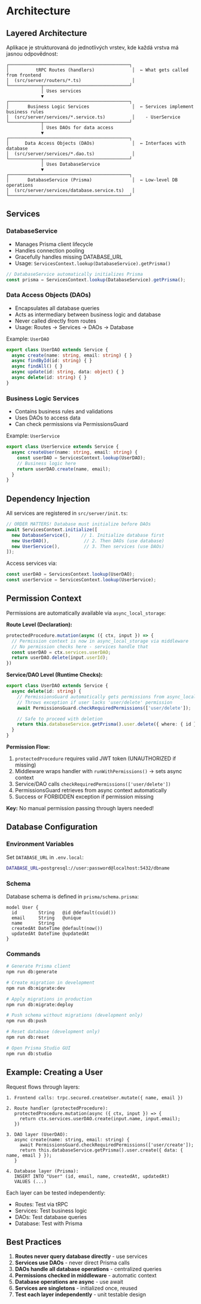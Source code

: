 # Architecture

## Layered Architecture

Aplikace je strukturovaná do jednotlivých vrstev, kde každá vrstva má jasnou odpovědnost:

```
┌─────────────────────────────────────────────┐
│          tRPC Routes (handlers)              │  ← What gets called from frontend
│  (src/server/routers/*.ts)                   │
└────────────┬────────────────────────────────┘
             │ Uses services
             ▼
┌─────────────────────────────────────────────┐
│       Business Logic Services                │  ← Services implement business rules
│  (src/server/services/*.service.ts)          │    - UserService
└────────────┬────────────────────────────────┘
             │ Uses DAOs for data access
             ▼
┌─────────────────────────────────────────────┐
│      Data Access Objects (DAOs)              │  ← Interfaces with database
│  (src/server/services/*.dao.ts)              │
└────────────┬────────────────────────────────┘
             │ Uses DatabaseService
             ▼
┌─────────────────────────────────────────────┐
│       DatabaseService (Prisma)               │  ← Low-level DB operations
│  (src/server/services/database.service.ts)   │
└─────────────────────────────────────────────┘
```

## Services

### DatabaseService
- Manages Prisma client lifecycle
- Handles connection pooling
- Gracefully handles missing DATABASE_URL
- Usage: `ServicesContext.lookup(DatabaseService).getPrisma()`

```typescript
// DatabaseService automatically initializes Prisma
const prisma = ServicesContext.lookup(DatabaseService).getPrisma();
```

### Data Access Objects (DAOs)
- Encapsulates all database queries
- Acts as intermediary between business logic and database
- Never called directly from routes
- Usage: Routes → Services → DAOs → Database

Example: `UserDAO`
```typescript
export class UserDAO extends Service {
  async create(name: string, email: string) { }
  async findById(id: string) { }
  async findAll() { }
  async update(id: string, data: object) { }
  async delete(id: string) { }
}
```

### Business Logic Services
- Contains business rules and validations
- Uses DAOs to access data
- Can check permissions via PermissionsGuard

Example: `UserService`
```typescript
export class UserService extends Service {
  async createUser(name: string, email: string) {
    const userDAO = ServicesContext.lookup(UserDAO);
    // Business logic here
    return userDAO.create(name, email);
  }
}
```

## Dependency Injection

All services are registered in `src/server/init.ts`:

```typescript
// ORDER MATTERS! Database must initialize before DAOs
await ServicesContext.initialize([
  new DatabaseService(),    // 1. Initialize database first
  new UserDAO(),             // 2. Then DAOs (use database)
  new UserService(),         // 3. Then services (use DAOs)
]);
```

Access services via:
```typescript
const userDAO = ServicesContext.lookup(UserDAO);
const userService = ServicesContext.lookup(UserService);
```

## Permission Context

Permissions are automatically available via `async_local_storage`:

**Route Level (Declaration):**
```typescript
protectedProcedure.mutation(async ({ ctx, input }) => {
  // Permission context is now in async_local_storage via middleware
  // No permission checks here - services handle that
  const userDAO = ctx.services.userDAO;
  return userDAO.delete(input.userId);
})
```

**Service/DAO Level (Runtime Checks):**
```typescript
export class UserDAO extends Service {
  async delete(id: string) {
    // PermissionsGuard automatically gets permissions from async_local_storage
    // Throws exception if user lacks 'user/delete' permission
    await PermissionsGuard.checkRequiredPermissions(['user/delete']);

    // Safe to proceed with deletion
    return this.databaseService.getPrisma().user.delete({ where: { id } });
  }
}
```

**Permission Flow:**
1. `protectedProcedure` requires valid JWT token (UNAUTHORIZED if missing)
2. Middleware wraps handler with `runWithPermissions()` → sets async context
3. Service/DAO calls `checkRequiredPermissions(['user/delete'])`
4. PermissionsGuard retrieves from async context automatically
5. Success or FORBIDDEN exception if permission missing

**Key:** No manual permission passing through layers needed!

## Database Configuration

### Environment Variables

Set `DATABASE_URL` in `.env.local`:
```bash
DATABASE_URL=postgresql://user:password@localhost:5432/dbname
```

### Schema

Database schema is defined in `prisma/schema.prisma`:
```prisma
model User {
  id        String   @id @default(cuid())
  email     String   @unique
  name      String
  createdAt DateTime @default(now())
  updatedAt DateTime @updatedAt
}
```

### Commands

```bash
# Generate Prisma client
npm run db:generate

# Create migration in development
npm run db:migrate:dev

# Apply migrations in production
npm run db:migrate:deploy

# Push schema without migrations (development only)
npm run db:push

# Reset database (development only)
npm run db:reset

# Open Prisma Studio GUI
npm run db:studio
```

## Example: Creating a User

Request flows through layers:

```
1. Frontend calls: trpc.secured.createUser.mutate({ name, email })

2. Route handler (protectedProcedure):
   protectedProcedure.mutation(async ({ ctx, input }) => {
     return ctx.services.userDAO.create(input.name, input.email);
   })

3. DAO layer (UserDAO):
   async create(name: string, email: string) {
     await PermissionsGuard.checkRequiredPermissions(['user/create']);
     return this.databaseService.getPrisma().user.create({ data: { name, email } });
   }

4. Database layer (Prisma):
   INSERT INTO "User" (id, email, name, createdAt, updatedAt)
   VALUES (...)
```

Each layer can be tested independently:
- Routes: Test via tRPC
- Services: Test business logic
- DAOs: Test database queries
- Database: Test with Prisma

## Best Practices

1. **Routes never query database directly** - use services
2. **Services use DAOs** - never direct Prisma calls
3. **DAOs handle all database operations** - centralized queries
4. **Permissions checked in middleware** - automatic context
5. **Database operations are async** - use await
6. **Services are singletons** - initialized once, reused
7. **Test each layer independently** - unit testable design
